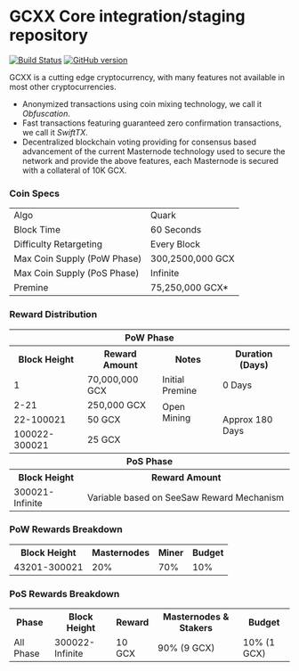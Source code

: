 GCXX Core integration/staging repository
=====================================

[![Build Status](https://travis-ci.org/shamimiceewu025/GCXX.svg?branch=master)](https://travis-ci.org/shamimiceewu025/GCXX) [![GitHub version](https://badge.fury.io/gh/shamimiceewu025%2FGCXX.svg)](https://badge.fury.io/gh/shamimiceewu025%2FGCXX)

GCXX is a cutting edge cryptocurrency, with many features not available in most other cryptocurrencies.
- Anonymized transactions using coin mixing technology, we call it _Obfuscation_.
- Fast transactions featuring guaranteed zero confirmation transactions, we call it _SwiftTX_.
- Decentralized blockchain voting providing for consensus based advancement of the current Masternode
  technology used to secure the network and provide the above features, each Masternode is secured
  with a collateral of 10K GCX.


### Coin Specs
<table>
<tr><td>Algo</td><td>Quark</td></tr>
<tr><td>Block Time</td><td>60 Seconds</td></tr>
<tr><td>Difficulty Retargeting</td><td>Every Block</td></tr>
<tr><td>Max Coin Supply (PoW Phase)</td><td>300,2500,000 GCX</td></tr>
<tr><td>Max Coin Supply (PoS Phase)</td><td>Infinite</td></tr>
<tr><td>Premine</td><td>75,250,000 GCX*</td></tr>
</table>


### Reward Distribution

<table>
<th colspan=4>PoW Phase</th>
<tr><th>Block Height</th><th>Reward Amount</th><th>Notes</th><th>Duration (Days)</th></tr>
<tr><td>1</td><td>70,000,000 GCX</td><td>Initial Premine</td><td>0 Days</td></tr>
<tr><td>2-21</td><td>250,000 GCX</td><td rowspan=2>Open Mining</td><td rowspan=3> Approx 180 Days</td></tr>
<tr><td>22-100021</td><td>50 GCX</td></tr>
<tr><td>100022-300021</td><td>25 GCX</td></tr>
<tr><th colspan=4>PoS Phase</th></tr>
<tr><th>Block Height</th><th colspan=3>Reward Amount</th></tr>
<tr><td>300021-Infinite</td><td colspan=3>Variable based on SeeSaw Reward Mechanism</td></tr>
</table>

### PoW Rewards Breakdown

<table>
<th>Block Height</th><th>Masternodes</th><th>Miner</th><th>Budget</th>
<tr><td>43201-300021</td><td>20%</td><td>70%</td><td>10%</td></tr>
</table>

### PoS Rewards Breakdown

<table>
<th>Phase</th><th>Block Height</th><th>Reward</th><th>Masternodes & Stakers</th><th>Budget</th>
<tr><td>All Phase</td><td>300022-Infinite</td><td>10 GCX</td><td>90% (9 GCX)</td><td>10% (1 GCX)</td></tr>
</table>

